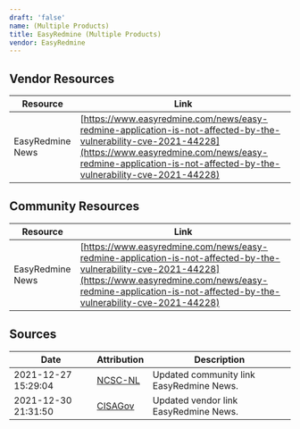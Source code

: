 ```yaml
---
draft: 'false'
name: (Multiple Products)
title: EasyRedmine (Multiple Products)
vendor: EasyRedmine
---
```


## Vendor Resources
| Resource | Link |
| --- | --- |
| EasyRedmine News | [https://www.easyredmine.com/news/easy-redmine-application-is-not-affected-by-the-vulnerability-cve-2021-44228](https://www.easyredmine.com/news/easy-redmine-application-is-not-affected-by-the-vulnerability-cve-2021-44228) |

## Community Resources
| Resource | Link |
| --- | --- |
| EasyRedmine News | [https://www.easyredmine.com/news/easy-redmine-application-is-not-affected-by-the-vulnerability-cve-2021-44228](https://www.easyredmine.com/news/easy-redmine-application-is-not-affected-by-the-vulnerability-cve-2021-44228) |


## Sources
| Date | Attribution | Description |
| --- | --- | --- |
| 2021-12-27 15:29:04 | [NCSC-NL](https://github.com/NCSC-NL/log4shell/blob/main/software/README.md) | Updated community link EasyRedmine News.  |
| 2021-12-30 21:31:50 | [CISAGov](https://raw.githubusercontent.com/cisagov/log4j-affected-db/develop/README.md) | Updated vendor link EasyRedmine News.  |
